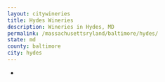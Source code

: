 ```yaml
---
layout: citywineries
title: Hydes Wineries
description: Wineries in Hydes, MD
permalink: /massachusettsryland/baltimore/hydes/
state: md
county: baltimore
city: hydes
---
```

-
